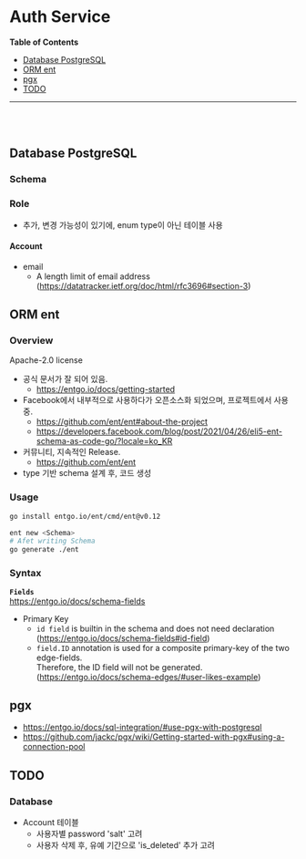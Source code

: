 # Auth Service


**Table of Contents**
- [Database PostgreSQL](#database-postgresql)
- [ORM ent](#orm-ent)
- [pgx](#pgx)
- [TODO](#todo)
---
<br><br>


## Database PostgreSQL

### Schema

### Role
- 추가, 변경 가능성이 있기에, enum type이 아닌 테이블 사용<br>


#### Account
- email
    - A length limit of email address (https://datatracker.ietf.org/doc/html/rfc3696#section-3)





## ORM ent


### Overview
Apache-2.0 license

- 공식 문서가 잘 되어 있음.
    - https://entgo.io/docs/getting-started  
- Facebook에서 내부적으로 사용하다가 오픈소스화 되었으며, 프로젝트에서 사용 중.
    - https://github.com/ent/ent#about-the-project
    - https://developers.facebook.com/blog/post/2021/04/26/eli5-ent-schema-as-code-go/?locale=ko_KR
- 커뮤니티, 지속적인 Release.
    - https://github.com/ent/ent
- type 기반 schema 설계 후, 코드 생성


### Usage
```bash
go install entgo.io/ent/cmd/ent@v0.12

ent new <Schema>
# Afet writing Schema
go generate ./ent

```


### Syntax

**`Fields`**<br>
https://entgo.io/docs/schema-fields

- Primary Key
    - `id field` is builtin in the schema and does not need declaration (https://entgo.io/docs/schema-fields#id-field)
    - `field.ID` annotation is used for a composite primary-key of the two edge-fields.<br>
    Therefore, the ID field will not be generated. (https://entgo.io/docs/schema-edges/#user-likes-example)



## pgx

- https://entgo.io/docs/sql-integration/#use-pgx-with-postgresql
- https://github.com/jackc/pgx/wiki/Getting-started-with-pgx#using-a-connection-pool

## TODO

### Database
- Account 테이블
    - 사용자별 password 'salt' 고려
    - 사용자 삭제 후, 유예 기간으로 'is_deleted' 추가 고려
